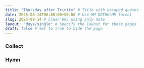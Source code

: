 ```yaml
---
title: "Thursday after Trinity" # Title with escaped quotes
date: 2025-08-14T00:00:00+00:00 # Use-MM-DDTHH:MM format
slug: 2025-08-14 # Clean URL using only date
layout: "days/single" # Specify the layout for these pages
draft: false # Set to true to hide the page
---
```


### Collect


### Hymn